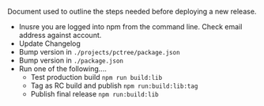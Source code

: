 Document used to outline the steps needed before deploying a new release.

* Inusre you are logged into npm from the command line. Check email address against account.
* Update Changelog
* Bump version in `./projects/pctree/package.json`
* Bump version in `./package.json`
* Run one of the following....
  * Test production build `npm run build:lib`
  * Tag as RC build and publish `npm run:build:lib:tag`
  * Publish final release `npm run:build:lib`

